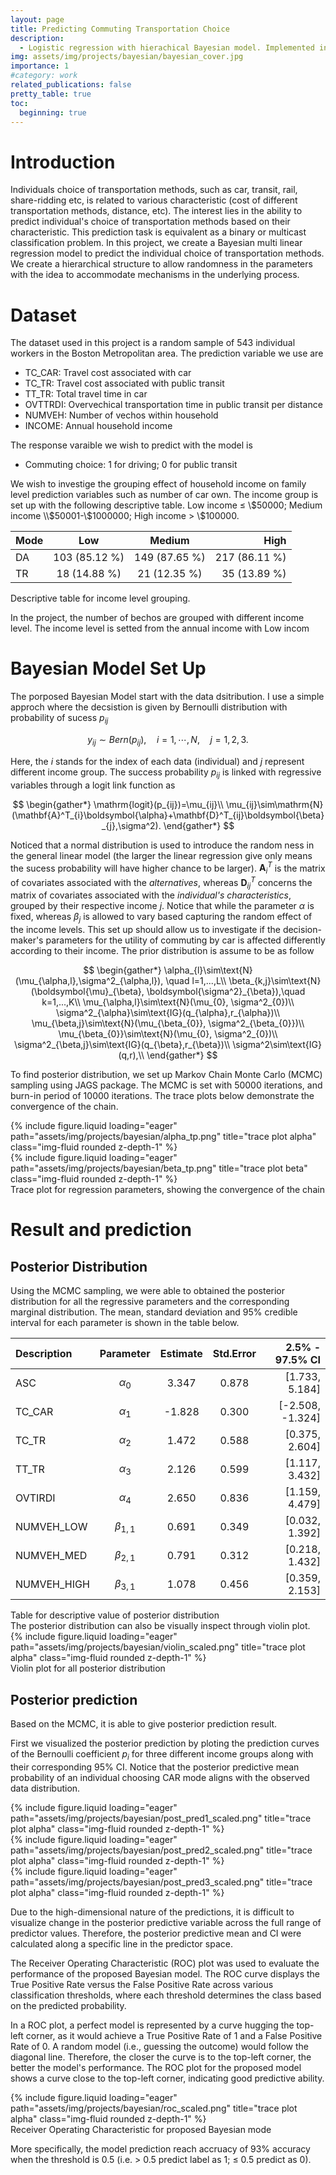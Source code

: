 ```yaml
---
layout: page
title: Predicting Commuting Transportation Choice
description:
  - Logistic regression with hierachical Bayesian model. Implemented in R with JAGS packges. COurse project for SDS384-7 Bayesian Statistical Methods.
img: assets/img/projects/bayesian/bayesian_cover.jpg
importance: 1
#category: work
related_publications: false
pretty_table: true
toc:
  beginning: true
---
```


# Introduction
Individuals choice of transportation methods, such as car, transit, rail, share-ridding etc, is related to various characteristic (cost of different transportation methods, distance, etc). The interest lies in the ability to predict individual's choice of transportation methods based on their characteristic. This prediction task is equivalent as a binary or multicast classification problem. In this project, we create a Bayesian multi linear regression model to predict the individual choice of transportation methods. We create a hierarchical structure to allow randomness in the parameters with the idea to accommodate mechanisms in the underlying process.
# Dataset
The dataset used in this project is a random sample of 543 individual workers in the Boston Metropolitan area. The prediction variable we use are
* TC_CAR: Travel cost associated with car
* TC_TR: Travel cost associated with public transit
* TT_TR: Total travel time in car
* OVTTRDI: Overvechical transportation time in public transit per distance
* NUMVEH: Number of vechos within household
* INCOME: Annual household income

The response varaible we wish to predict with the model is 
* Commuting choice: 1 for driving; 0 for public transit

We wish to investige the grouping effect of household income on family level prediction variables such as number of car own. The income group is set up with the following descriptive table. Low income $\leq$ \\$50000; Medium income \\$50001-\\$1000000; High income $>$ \\$100000.

|Mode |  Low          | Medium        |         High |
|:--- | :-----------: |:-------------:|-------------:|
|DA   | 103 (85.12 %) | 149 (87.65 %) | 217 (86.11 %)|
|TR   | 18 (14.88 %)  | 21 (12.35 %)  | 35 (13.89 %) |

<div class="caption">
    Descriptive table for income level grouping.
</div>

In the project, the number of bechos are grouped with different income level. The income level is setted from the annual income with Low incom
# Bayesian Model Set Up
The porposed Bayesian Model start with the data dsitribution. I use a simple approch where the decsistion is given by Bernoulli distribution with probability of sucess $p_{ij}$

$$
y_{ij}\sim Bern(p_{ij}), \quad i=1,\cdots,N,\quad j=1, 2, 3.
$$

Here, the $i$ stands for the index of each data (individual) and $j$ represent different income group. The success probability $p_{ij}$ is linked with regressive variables through a logit link function as

$$
\begin{gather*}
\mathrm{logit}(p_{ij})=\mu_{ij}\\
\mu_{ij}\sim\mathrm{N}(\mathbf{A}^T_{i}\boldsymbol{\alpha}+\mathbf{D}^T_{ij}\boldsymbol{\beta}_{j},\sigma^2).
\end{gather*}
$$

Noticed that a normal distribution is used to introduce the random ness in the general linear model (the larger the linear regression give only means the sucess probability will have higher chance to be larger). $\mathbf{A}^T_{i}$ is the matrix of covariates associated with the *alternatives*, whereas $\mathbf{D}^T_{ij}$ concerns the matrix of covariates associated with the *individual's characteristics*, grouped by their respective income $j$. Notice that while the parameter $\alpha$ is fixed, whereas $\beta_{j}$ is allowed to vary based capturing the random effect of the income levels. This set up should allow us to investigate if the decision-maker's parameters for the utility of commuting by car is affected differently according to their income. The prior distribution is assume to be as follow

$$
\begin{gather*}
\alpha_{l}\sim\text{N}(\mu_{\alpha,l},\sigma^2_{\alpha,l}), \quad l=1,...,L\\
\beta_{k,j}\sim\text{N}(\boldsymbol{\mu}_{\beta}, \boldsymbol{\sigma^2}_{\beta}),\quad k=1,...,K\\
\mu_{\alpha,l}\sim\text{N}(\mu_{0}, \sigma^2_{0})\\
\sigma^2_{\alpha}\sim\text{IG}(q_{\alpha},r_{\alpha})\\
\mu_{\beta,j}\sim\text{N}(\mu_{\beta_{0}}, \sigma^2_{\beta_{0}})\\
\mu_{\beta_{0}}\sim\text{N}(\mu_{0}, \sigma^2_{0})\\
\sigma^2_{\beta,j}\sim\text{IG}(q_{\beta},r_{\beta})\\
\sigma^2\sim\text{IG}(q,r),\\
\end{gather*}
$$

To find posterior distribution, we set up Markov Chain Monte Carlo (MCMC) sampling using JAGS package. The MCMC is set with 50000 iterations, and burn-in period of 10000 iterations. The trace plots below demonstrate the convergence of the chain.
<div class="row">
    <div class="col-sm mt-3 mt-md-0">
        {% include figure.liquid loading="eager" path="assets/img/projects/bayesian/alpha_tp.png" title="trace plot alpha" class="img-fluid rounded z-depth-1" %}
    </div>
    <div class="col-sm mt-3 mt-md-0">
        {% include figure.liquid loading="eager" path="assets/img/projects/bayesian/beta_tp.png" title="trace plot beta" class="img-fluid rounded z-depth-1" %}
    </div>
</div>
<div class="caption">
    Trace plot for regression parameters, showing the convergence of the chain
</div>

# Result and prediction
## Posterior Distribution
Using the MCMC sampling, we were able to obtained the posterior distribution for all the regressive parameters and the corresponding marginal distribution. The mean, standard deviation and 95% credible interval for each parameter is shown in the table below.
 
| Description  |    Parameter  | Estimate | Std.Error | 2.5% - 97.5% CI |
| :----------- | :-----------: | :------: |:---------:| ---------------:|
|ASC           | $\alpha_0$    | 3.347    | 0.878     | [1.733, 5.184]  |
|TC\_CAR       | $\alpha_1$    | -1.828   | 0.300     | [-2.508, -1.324]|
|TC\_TR        | $\alpha_2$    | 1.472    | 0.588     | [0.375, 2.604]  |
|TT\_TR        | $\alpha_3$    | 2.126    | 0.599     | [1.117, 3.432]  |
|OVTIRDI       | $\alpha_4$    | 2.650    | 0.836     | [1.159, 4.479]  |
|NUMVEH\_LOW   | $\beta_{1,1}$ | 0.691    | 0.349     | [0.032, 1.392]  |
|NUMVEH\_MED   | $\beta_{2,1}$ | 0.791    | 0.312     | [0.218, 1.432]  |
|NUMVEH\_HIGH  | $\beta_{3,1}$ | 1.078    | 0.456     | [0.359, 2.153]  |

<div class="caption">
    Table for descriptive value of posterior distribution
</div>
The posterior distribution can also be visually inspect through violin plot.
<div class="row">
    <div class="col-sm-6 offset-md-3 mt-3 mt-md-0">
        {% include figure.liquid loading="eager" path="assets/img/projects/bayesian/violin_scaled.png" title="trace plot alpha" class="img-fluid rounded z-depth-1" %}
    </div>
</div>
<div class="caption">
    Violin plot for all posterior distribution
</div>

## Posterior prediction

Based on the MCMC, it is able to give posterior prediction result.

First we visualized the posterior prediction by ploting the prediction curves of the Bernoulli coefficient $p_i$ for three different income groups along with their corresponding 95\% CI. Notice that the posterior predictive mean probability of an individual choosing CAR mode aligns with the observed data distribution.

<div class="row">
    <div class="col-sm mt-3 mt-md-0">
        {% include figure.liquid loading="eager" path="assets/img/projects/bayesian/post_pred1_scaled.png" title="trace plot alpha" class="img-fluid rounded z-depth-1" %}
    </div>
        <div class="col-sm mt-3 mt-md-0">
        {% include figure.liquid loading="eager" path="assets/img/projects/bayesian/post_pred2_scaled.png" title="trace plot alpha" class="img-fluid rounded z-depth-1" %}
    </div>
        <div class="col-sm mt-3 mt-md-0">
        {% include figure.liquid loading="eager" path="assets/img/projects/bayesian/post_pred3_scaled.png" title="trace plot alpha" class="img-fluid rounded z-depth-1" %}
    </div>
</div>

Due to the high-dimensional nature of the predictions, it is difficult to visualize change in the posterior predictive variable across the full range of predictor values. Therefore, the posterior predictive mean and CI were calculated along a specific line in the predictor space. 

The Receiver Operating Characteristic (ROC) plot was used to evaluate the performance of the proposed Bayesian model. The ROC curve displays the True Positive Rate versus the False Positive Rate across various classification thresholds, where each threshold determines the class based on the predicted probability.

In a ROC plot, a perfect model is represented by a curve hugging the top-left corner, as it would achieve a True Positive Rate of 1 and a False Positive Rate of 0. A random model (i.e., guessing the outcome) would follow the diagonal line. Therefore, the closer the curve is to the top-left corner, the better the model's performance. The ROC plot for the proposed model shows a curve close to the top-left corner, indicating good predictive ability.

<div class="row">
    <div class="col-sm-6 offset-md-3 mt-3 mt-md-0">
        {% include figure.liquid loading="eager" path="assets/img/projects/bayesian/roc_scaled.png" title="trace plot alpha" class="img-fluid rounded z-depth-1" %}
    </div>
</div>
<div class="caption">
    Receiver Operating Characteristic for proposed Bayesian mode
</div>
 
 More specifically, the model prediction reach accruacy of 93% accuracy when the threshold is 0.5 (i.e. $>$ 0.5 predict label as 1; $\leq$ 0.5 predict as 0).
